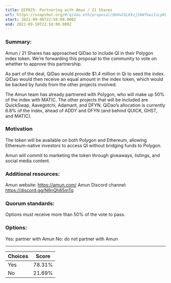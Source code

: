 ```yaml
---
title: QIP025: Partnering with Amun / 21 Shares
url: https://snapshot.org/#/qidao.eth/proposal/QmVwCGLKkzjS6Wfewi1sLpK6Si673WoPSkrV2H3n1cTgpE
start: 2021-09-06T22:58:00.000Z
end: 2021-09-10T22:58:00.000Z
---
```

### Summary:

Amun / 21 Shares has approached QiDao to include QI in their Polygon index token. We’re forwarding this proposal to the community to vote on whether to approve this partnership.

As part of the deal, QiDao would provide $1.4 million in Qi to seed the index. QiDao would then receive an equal amount in the index token, which would be backed by funds from the other projects involved. 

The Amun team has already partnered with Polygon, who will make up 50% of the index with MATIC. The other projects that will be included are QuickSwap, Aavegotchi, Adamant, and DFYN. QiDao’s allocation is currently 6.8% of the index, ahead of ADDY and DFYN (and behind QUICK, GHST, and MATIC).

### Motivation

The token will be available on both Polygon and Ethereum, allowing Ethereum-native investors to access QI without bridging funds to Polygon. 

Amun will commit to marketing the token through giveaways, listings, and social media content.

### Additional resources:

Amun website: https://amun.com/
Amun Discord channel: https://discord.gg/N9nQh65mTq

### Quorum standards:

Options must receive more than 50% of the vote to pass.

### Options:

Yes: partner with Amun
No: do not partner with Amun

---
| Choices | Score |
| --- | --- |
| Yes | 78.31% |
| No | 21.69% |

